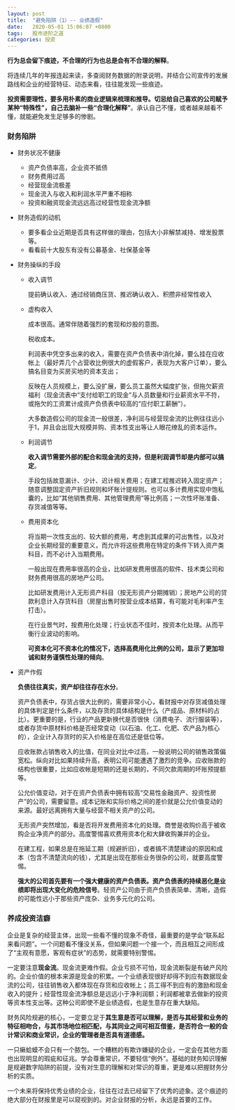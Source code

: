```yaml
---
layout: post
title:  "避免陷阱（1）-- 业绩造假"
date:   2020-05-01 15:06:07 +0800
tags:   股市进阶之道
categories: 投资
---
```


**行为总会留下痕迹，不合理的行为也总是会有不合理的解释**。

将连续几年的年报连起来读，多查阅财务数据的附录说明，并结合公司宣传的发展路线和企业的经营特征、动态来看，往往能发现一些痕迹。

**投资需要理性，要多用朴素的商业逻辑来梳理和推导。切忌给自己喜欢的公司赋予某种“特殊性”，自己去脑补一些“合理化解释”**。承认自己不懂，或者越来越看不懂，就能避免发生足够多的惨剧。

### 财务陷阱

+ 财务状况不健康
  + 资产负债率高，企业资不抵债
  + 财务费用过高
  + 经营现金流极差
  + 现金流入与收入和利润水平严重不相称
  + 投资和融资现金流远远高过经营性现金流净额

+ 财务造假的动机
  + 要多看企业近期是否具有这样做的理由，包括大小非解禁减持、增发股票等。
  + 看看前十大股东有没有公募基金、社保基金等


+ 财务操纵的手段
  
  + 收入调节
  
    提前确认收入、通过经销商压货、推迟确认收入、积攒非经常性收入
  
  + 虚构收入

    成本很高。通常伴随着强烈的套现和炒股的意图。
  
    税收成本。
  
    利润表中凭空多出来的收入，需要在资产负债表中消化掉，要么挂在应收帐上（最好弄几个占营收比例很大的虚假客户，表现为大客户订单），要么搞名目变为买房买地的资本支出；
  
    反映在人员规模上，要么没扩展，要么员工虽然大幅度扩张，但拖欠薪资福利（现金流表中“支付给职工的现金”与人员数量和行业薪资水平不符，或拖欠的工资累计成资产负债表中较高的“应付职工薪酬”）。

    大多数造假公司的现金流一般很差，净利润与经营现金流的比例往往远小于1，并且会出现大规模并购、资本性支出等让人眼花缭乱的资本运作。

  + 利润调节

    **收入调节需要外部的配合和现金流的支持，但是利润调节却是内部可以搞定**。

    手段包括故意漏计、少计、迟计相关费用；在建工程推迟转入固定资产；随意调整固定资产折旧规则和坏账计提规则。也可以多计费用实现中饱私囊的，比如“其他销售费用、其他管理费用”等比例高；一次性坏账准备、存货减值等等。

  + 费用资本化

    将当期一次性支出的、较大额的费用，考虑到其成果的可出售性，以及对企业长期经营的重要意义，而允许将这些费用在特定的条件下转入资产类科目，而不必计入当期费用。

    一般出现在费用率很高的企业，比如研发费用很高的软件、技术类公司和财务费用很高的房地产公司。

    比如研发费用计入无形资产科目（按无形资产分期摊销）；房地产公司的贷款利息计入存货科目（房屋出售时按营业成本结算，有可能对毛利率产生打击）。

    在行业景气时，按费用化处理；行业状态不佳时，按资本化处理。从而平衡行业波动的影响。

    **可资本化可不资本化的情况下，选择高费用化比例的公司，显示了更加坦诚和财务谨慎性处理的倾向**。

+ 资产作假

  **负债往往真实，资产却往往存在水分**。

  资产负债表中，存货占很大比例的，需要非常小心，看财报中对存货减值处理的具体判定是什么条件，以及存货的具体结构是什么（产成品、原材料的占比）。更重要的是，行业的产品更新换代是否很快（消费电子、流行服装等），或者存货中原材料价格是否经常变动（以石油、化工、化肥、农产品为核心的），企业计入存货时的买入价格是在高位还是低位等。

  应收账款占销售收入的比值，在同业对比中过高，一般说明公司的销售政策偏宽松。纵向对比如果持续升高，表明公司可能遭遇了激烈的竞争。应收账款的结构也很重要，比如应收帐是短期的还是长期的，不同欠款周期的坏账预提额等。

  公允价值变动，对于在资产负债表中拥有较高“交易性金融资产、投资性房产”的公司，需要留意。成本记账和实际价格之间的差价就是公允价值变动的来源。最好远离拥有大量与经营不相关资产的公司。

  无形资产突然增加，看是否将开发费用资本化的处理。商誉是收购价高于被收购企业净资产的部分。高度警惕喜欢费用资本化和大肆收购兼并的企业。

  在建工程，如果总是在拖延工期（规避折旧），或者搞不清楚建设的原因和成本（包含不清楚流向的钱），尤其是出现在那些业务很杂的公司，就要高度警惕。

  **强大的公司首先要有一个强大健康的资产负债表。资产负债表的持续恶化是业绩即将出现大变化的危险信号**。轻资产公司由于资产负债表简单、清晰，造假的可能性远小于那些资产庞杂、业务多元化的公司。

### 养成投资洁癖

企业是复杂的经营主体，出现一些看不懂的现象不奇怪，最重要的是学会“联系起来看问题”。一个问题看不懂没关系，但如果问题一个接一个，而且相互之间形成了“主观有意愿，客观有症状”的态势，就需要特别警惕。

一定要注意**现金流**。现金流更难作假。企业亏损不可怕，现金流断裂是有破产风险的。企业价值的根本来源是现金的积累。一个业绩表现很好却得不到应有数据现金流的公司，往往销售收入都体现在存货和应收帐上；员工得不到应有的激励和现金收入的提升；经营性现金流净额总是远远小于净利润额；利润都被拿去做新的投资等资本性支出等。这种公司即使不是业绩造假，也是生意存在重大缺陷。

财务风险规避的核心，一定要立足于**其生意是否可以理解，是否与其经营和业务的特征相吻合，与其市场地位相匹配，与其同业之间可相互借鉴，是否符合一般的会计常识和商业常识，企业的管理者是否具有道德感。**

一只癞蛤蟆不会只有一个脓包。一个糟糕的有欺诈嫌疑的企业，一定会在其他方面也出现明显的瑕疵和征兆。学会尊重常识，不要轻信“例外”。基础的财务知识理解是规避数字陷阱的前提，没有对生意的理解和对常识的尊重，更是难以把握财务分析的实质。

一个未来将保持优秀业绩的企业，往往在过去已经留下了优秀的迹象。这个痕迹的绝大部分在财报里是可以窥视到的。对企业财报的分析，永远是首要的工作。


